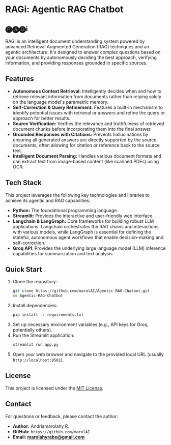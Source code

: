# RAGi: Agentic RAG Chatbot

## 🅡🅐🅖ℹ️

RAGi is an intelligent document understanding system powered by advanced Retrieval Augmented Generation (RAG) techniques and an agentic architecture. It's designed to answer complex questions based on your documents by autonomously deciding the best approach, verifying information, and providing responses grounded in specific sources.

## Features

*   **Autonomous Context Retrieval:** Intelligently decides when and how to retrieve relevant information from documents rather than relying solely on the language model's parametric memory.
*   **Self-Correction & Query Refinement:** Features a built-in mechanism to identify potential issues with retrieval or answers and refine the query or approach for better results.
*   **Source Verification:** Verifies the relevance and truthfulness of retrieved document chunks before incorporating them into the final answer.
*   **Grounded Responses with Citations:** Prevents hallucinations by ensuring all generated answers are directly supported by the source documents, often allowing for citation or reference back to the source text.
*   **Intelligent Document Parsing:** Handles various document formats and can extract text from image-based content (like scanned PDFs) using OCR.

## Tech Stack

This project leverages the following key technologies and libraries to achieve its agentic and RAG capabilities:

*   **Python:** The foundational programming language.
*   **Streamlit:** Provides the interactive and user-friendly web interface.
*   **Langchain & LangGraph:** Core frameworks for building robust LLM applications. Langchain orchestrates the RAG chains and interactions with various models, while LangGraph is essential for defining the stateful, autonomous agent workflows that enable decision-making and self-correction.
*   **Groq API**: Provides the underlying large language model (LLM) inference capabilities for summarization and text analysis.

## Quick Start

1.  Clone the repository:
    ```bash
    git clone https://github.com/marolAI/Agentic-RAG-Chatbot.git
    cd Agentic-RAG-Chatbot
    ```
2.  Install dependencies:
    ```bash
    pip install -r requirements.txt
    ```
3.  Set up necessary environment variables (e.g., API keys for Groq, potentially others).
4.  Run the Streamlit application:
    ```bash
    streamlit run app.py
    ```
5.  Open your web browser and navigate to the provided local URL (usually `http://localhost:8501`).

## License

This project is licensed under the [MIT License](license.txt).

## Contact

For questions or feedback, please contact the author:

*   **Author:** Andriamarolahy R.
*   **GitHub:** `https://github.com/marolAI`
*   **Email: marolahyrabe@gmail.com**